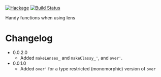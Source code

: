 [![Hackage](https://img.shields.io/hackage/v/lens-misc.svg)](https://hackage.haskell.org/package/lens-misc)
[![Build Status](https://secure.travis-ci.org/louispan/lens-misc.png?branch=master)](http://travis-ci.org/louispan/lens-misc)

Handy functions when using lens

# Changelog

* 0.0.2.0
  - Added `makeLenses_` and `makeClassy_'`, and `over'`.
* 0.0.1.0
  - Added `over'` for a type restricted (monomorphic) version of `over`
